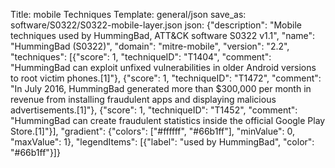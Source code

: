 Title: mobile Techniques
Template: general/json
save_as: software/S0322/S0322-mobile-layer.json
json: {"description": "Mobile techniques used by HummingBad, ATT&CK software S0322 v1.1", "name": "HummingBad (S0322)", "domain": "mitre-mobile", "version": "2.2", "techniques": [{"score": 1, "techniqueID": "T1404", "comment": "HummingBad can exploit unfixed vulnerabilities in older Android versions to root victim phones.[1]"}, {"score": 1, "techniqueID": "T1472", "comment": "In July 2016, HummingBad generated more than $300,000 per month in revenue from installing fraudulent apps and displaying malicious advertisements.[1]"}, {"score": 1, "techniqueID": "T1452", "comment": "HummingBad can create fraudulent statistics inside the official Google Play Store.[1]"}], "gradient": {"colors": ["#ffffff", "#66b1ff"], "minValue": 0, "maxValue": 1}, "legendItems": [{"label": "used by HummingBad", "color": "#66b1ff"}]}